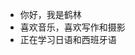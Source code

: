 - 你好，我是鹤林
- 喜欢音乐，喜欢写作和摄影
- 正在学习日语和西班牙语


<!---
KarinPerle is a  special repository because its `README.md` (this file) appears on your GitHub profile.
You can click the Preview link to take a look at your changes.
--->
